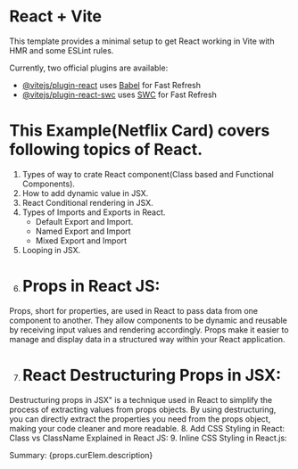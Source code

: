 # React + Vite

This template provides a minimal setup to get React working in Vite with HMR and some ESLint rules.

Currently, two official plugins are available:

- [@vitejs/plugin-react](https://github.com/vitejs/vite-plugin-react/blob/main/packages/plugin-react/README.md) uses [Babel](https://babeljs.io/) for Fast Refresh
- [@vitejs/plugin-react-swc](https://github.com/vitejs/vite-plugin-react-swc) uses [SWC](https://swc.rs/) for Fast Refresh


# This Example(Netflix Card) covers following topics of React.
1. Types of way to crate React component(Class based and Functional Components).
2. How to add dynamic value in JSX.
3. React Conditional rendering in JSX.
4. Types of Imports and Exports in React.
     - Default Export and Import.
     - Named Export and Import
     - Mixed Export and Import
 5. Looping in JSX.
 6. # Props in React JS:
Props, short for properties, are used in React to pass data from one component to another. They allow components to be dynamic and reusable by receiving input values and rendering accordingly. Props make it easier to manage and display data in a structured way within your React application.

7. # React Destructuring Props in JSX:
Destructuring props in JSX" is a technique used in React to simplify the process of extracting values from props objects. By using destructuring, you can directly extract the properties you need from the props object, making your code cleaner and more readable.
8. Add CSS Styling in React: Class vs ClassName Explained in React JS:
9. Inline CSS Styling in React.js:
<p style={{ margin: "1.2rem 0" }}>Summary: {props.curElem.description}</p>  
